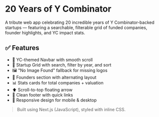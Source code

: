 # 20 Years of Y Combinator

A tribute web app celebrating 20 incredible years of Y Combinator-backed startups — featuring a searchable, filterable grid of funded companies, founder highlights, and YC impact stats.

## ✅ Features

- 🔸 YC-themed Navbar with smooth scroll
- 🔎 Startup Grid with search, filter by year, and sort
- 🖼️ "No Image Found" fallback for missing logos
- 👥 Founders section with alternating layout
- 📊 Stats cards for total companies + valuation
- ⬆️ Scroll-to-top floating arrow
- 📎 Clean footer with quick links
- 📱 Responsive design for mobile & desktop

> Built using Next.js (JavaScript), styled with inline CSS.
